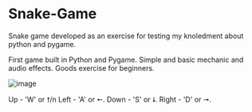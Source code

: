 # Snake-Game
Snake game developed as an exercise for testing my knoledment about python and pygame.

First game built in Python and Pygame. Simple and basic mechanic and audio effects.
Goods exercise for beginners.

![image](https://user-images.githubusercontent.com/128395953/231270450-553fa496-2168-405e-9287-813f58d15362.png)

Up - 'W' or 🠕/n
Left - 'A' or 🠔.
Down - 'S' or 🠗.
Right - 'D' or 🠖.
